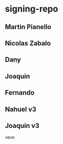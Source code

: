 
# signing-repo
## Martin Pianello
## Nicolas Zabalo
## Dany
## Joaquin
## Fernando
## Nahuel v3
## Joaquin v3
vevo
